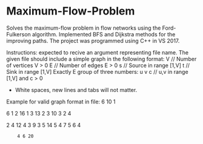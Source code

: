 # Maximum-Flow-Problem
Solves the maximum-flow problem in flow networks using the Ford-Fulkerson algorithm.
Implemented BFS and Dijkstra methods for the improving paths.
The project was programmed using C++ in VS 2017.

Instructions:
expected to recive an argument representing file name.
The given file should include a simple graph in the following format:
V // Number of vertices V > 0
E // Number of edges E > 0
s // Source in range [1,V]
t // Sink in range [1,V]
Exactly E group of three numbers: u v c // u,v in range [1,V] and c > 0
* White spaces, new lines and tabs will not matter.

Example for valid graph format in file:
6
			10
1


6
1      2 16
1 3 13
2 3 10
3 2 4

2 4 12
4 3 9
3 5 14
5 4
7
5 6 4

		4 6 20

